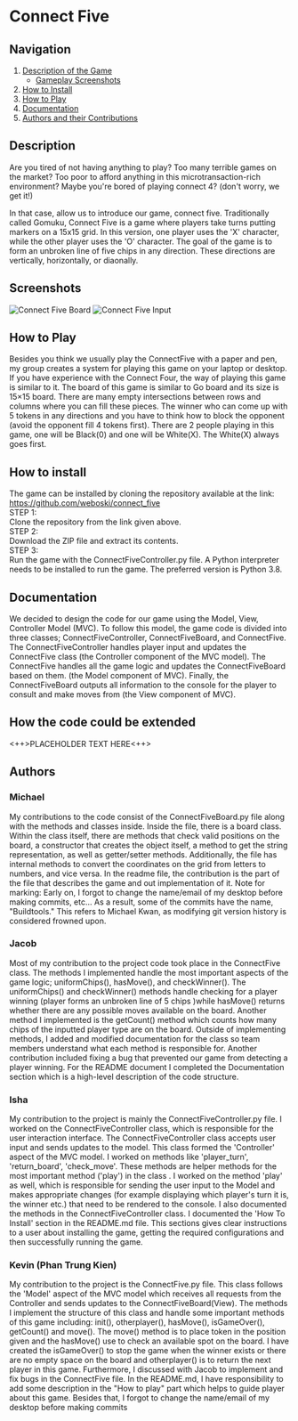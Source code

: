 # Connect Five

## Navigation 
<a name="top"></a> 
1. [Description of the Game](#description) 
    - [Gameplay Screenshots](#screenshots) 
2. [How to Install](#install) 
3. [How to Play](#play) 
4. [Documentation](#doc) 
5. [Authors and their Contributions](#authors) 


## Description 
<a name="description"></a>
Are you tired of not having anything to play?
Too many terrible games on the market?
Too poor to afford anything in this microtransaction-rich environment?
Maybe you're bored of playing connect 4? (don't worry, we get it!)

In that case, allow us to introduce our game, connect five.
Traditionally called Gomuku, Connect Five is a game where players take turns putting markers 
on a 15x15 grid. In this version, one player uses the 'X' character, while the other player
uses the 'O' character.
The goal of the game is to form an unbroken line of five chips in any direction. 
These directions are vertically, horizontally, or diaonally.
## Screenshots 
<a name="screenshots"></a> 
![Connect Five Board](https://user-images.githubusercontent.com/56453899/70183340-98fe9680-16b3-11ea-857c-bd429149feb8.png)
![Connect Five Input](https://user-images.githubusercontent.com/56453899/70183465-da8f4180-16b3-11ea-8335-8646f9042ba6.png)

## How to Play 
<a name="play"></a> 
<a name="kevin"></a>
Besides you think we usually play the ConnectFive with a paper and pen, my group creates a system for playing this game on your laptop or desktop. If you have experience with the Connect Four, the way of playing this game is similar to it. The board of this game is similar to Go board and its size is 15×15 board. There are many empty intersections between rows and columns where you can fill these pieces. The winner who can come up with 5 tokens in any directions and you have to think how to block the opponent (avoid the opponent fill 4 tokens first). There are 2 people playing in this game, one will be Black(0) and one will be White(X). The White(X) always goes first. 
## How to install 
<a name="install"></a>
The game can be installed by cloning the repository available at the link:<br/>
https://github.com/weboski/connect_five<br/>
STEP 1:<br/>
Clone the repository from the link given above.<br/>
STEP 2:<br/>
Download the ZIP file and extract its contents.<br/>
STEP 3:<br/>
Run the game with the ConnectFiveController.py file. A Python interpreter needs to be installed to run the game. The preferred version is Python 3.8.
## Documentation 
<a name="doc"></a> 
We decided to design the code for our game using the Model, View, Controller Model (MVC). To follow this model, the game code is divided into three classes; ConnectFiveController, ConnectFiveBoard, and ConnectFive. The ConnectFiveController handles player input and updates the ConnectFive class (the Controller component of the MVC model). The ConnectFive handles all the game logic and updates the ConnectFiveBoard based on them. (the Model component of MVC). Finally, the ConnectFiveBoard outputs all information to the console for the player to consult and make moves from (the View component of MVC).
## How the code could be extended
<a name = "codeExtention"></a>
<++>PLACEHOLDER TEXT HERE<++>
## Authors 
<a name="authors"></a> 
### Michael
<a name = "Michael"></a>
My contributions to the code consist of the ConnectFiveBoard.py file along with the methods and classes inside.
Inside the file, there is a board class. Within the class itself, there are methods that check valid positions on the board, a constructor that
creates the object itself, a method to get the string representation, as well as getter/setter methods. Additionally, the file has internal methods to
convert the coordinates on the grid from letters to numbers, and vice versa. In the readme file,
the contribution is the part of the file that describes the game and out implementation of it.
Note for marking: Early on, I forgot to change the name/email of my desktop before making commits, etc...
                  As a result, some of the commits have the name, "Buildtools." This refers to Michael Kwan, as modifying git version history is
                  considered frowned upon.

### Jacob
Most of my contribution to the project code took place in the ConnectFive class. The methods I implemented handle the most important aspects of the game logic; uniformChips(), hasMove(), and checkWinner(). The uniformChips() and checkWinner() methods handle checking for a player winning (player forms an unbroken line of 5 chips )while hasMove() returns whether there are any possible moves available on the board. Another method I implemented is the getCount() method which counts how many chips of the inputted player type are on the board. Outside of implementing methods, I added and modified documentation for the class so team members understand what each method is responsible for. Another contribution included fixing a bug that prevented our game from detecting a player winning. For the README document I completed the Documentation section which is a high-level description of the code structure.


### Isha
My contribution to the project is mainly the ConnectFiveController.py file. I worked on the ConnectFiveController class, which is responsible for the user interaction interface. The ConnectFiveController class accepts user input and sends updates to the model. This class formed the 'Controller' aspect of the MVC model. I worked on methods like 'player_turn', 'return_board', 'check_move'. These methods are helper methods for the most important method ('play') in the class . I worked on the method 'play' as well, which is responsible for sending the user input to the Model and makes appropriate changes (for example displaying which player's turn it is, the winner etc.) that need to be rendered to the console. I also documented the methods in the ConnectFiveController class. I documented the 'How To Install' section in the README.md file. This sections gives clear instructions to a user about installing the game, getting the required configurations and then successfully running the game.


### Kevin (Phan Trung Kien)
My contribution to the project is the ConnectFive.py file. This class follows the 'Model' aspect of the MVC model which receives all requests from the Controller and sends updates to the ConnectFiveBoard(View). The methods I implement the structure of this class and handle some important methods of this game including: init(), otherplayer(), hasMove(), isGameOver(), getCount() and move(). The move() method is to place token in the position given and the hasMove() use to check an available spot on the board. I have created the isGameOver() to stop the game when the winner exists or there are no empty space on the board and otherplayer() is to return the next player in this game. Furthermore, I discussed with Jacob to implement and fix bugs in the ConnectFive file. In the README.md, I have responsibility to add some description in the "How to play" part which helps to guide player about this game. 
Besides that, I forgot to change the name/email of my desktop before making commits
